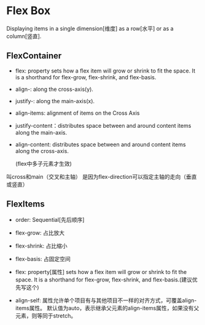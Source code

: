 # Flex Box #

Displaying items in a single dimension[维度]
as a row[水平] or as a column[竖直].

## FlexContainer ##

* flex: property sets how a flex item will grow or
  shrink to fit the space. It is a shorthand for
  flex-grow, flex-shrink, and flex-basis.

* align-: along the cross-axis(y).  

* justify-: along the main-axis(x).

* align-items: alignment of items on the Cross Axis

* justify-content：distributes space between and
  around content items along the main-axis.

* align-content: distributes space between and
  around content items along the cross-axis.

  (flex中多子元素才生效)

叫cross和main（交叉和主轴）
是因为flex-direction可以指定主轴的走向（垂直或竖直）

## FlexItems ##

* order: Sequential[先后顺序]

* flex-grow: 占比放大

* flex-shrink: 占比缩小

* flex-basis: 占固定空间

* flex: property[属性] sets how a flex item will grow or
  shrink to fit the space. It is a shorthand for
  flex-grow, flex-shrink, and flex-basis.(建议优先写这个)

* align-self: 属性允许单个项目有与其他项目不一样的对齐方式，可覆盖align-items属性。
  默认值为auto，表示继承父元素的align-items属性，如果没有父元素，则等同于stretch。